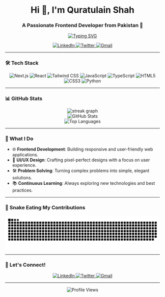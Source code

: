 <h1 align="center">Hi 👋, I'm Quratulain Shah</h1>
<h3 align="center">A Passionate Frontend Developer from Pakistan 🚀</h3>

<p align="center">
  <a href="https://github.com/Quratulain-bilal">
    <img src="https://readme-typing-svg.demolab.com?font=Fira+Code&pause=1000&color=00FF00&center=true&vCenter=true&width=435&lines=Turning+Ideas+into+Reality;Building+Modern+Web+Apps;Always+Learning+%26+Growing" alt="Typing SVG" />
  </a>
</p>

<p align="center">
  <a href="https://www.linkedin.com/in/quratulain-shah-7bb869316" target="_blank">
    <img src="https://img.shields.io/badge/LinkedIn-0077B5?style=for-the-badge&logo=linkedin&logoColor=white" alt="LinkedIn" />
  </a>
  <a href="https://twitter.com/stelalvna" target="_blank">
    <img src="https://img.shields.io/badge/Twitter-1DA1F2?style=for-the-badge&logo=twitter&logoColor=white" alt="Twitter" />
  </a>
  <a href="mailto:aimoshahs@gmail.com" target="_blank">
    <img src="https://img.shields.io/badge/Gmail-D14836?style=for-the-badge&logo=gmail&logoColor=white" alt="Gmail" />
  </a>
</p>

---

### 🛠️ Tech Stack

<div align="center">
  <img src="https://img.shields.io/badge/Next.js-000000?style=for-the-badge&logo=next.js&logoColor=white" alt="Next.js" />
  <img src="https://img.shields.io/badge/React-20232A?style=for-the-badge&logo=react&logoColor=61DAFB" alt="React" />
  <img src="https://img.shields.io/badge/Tailwind_CSS-38B2AC?style=for-the-badge&logo=tailwind-css&logoColor=white" alt="Tailwind CSS" />
  <img src="https://img.shields.io/badge/JavaScript-F7DF1E?style=for-the-badge&logo=javascript&logoColor=black" alt="JavaScript" />
  <img src="https://img.shields.io/badge/TypeScript-007ACC?style=for-the-badge&logo=typescript&logoColor=white" alt="TypeScript" />
  <img src="https://img.shields.io/badge/HTML5-E34F26?style=for-the-badge&logo=html5&logoColor=white" alt="HTML5" />
  <img src="https://img.shields.io/badge/CSS3-1572B6?style=for-the-badge&logo=css3&logoColor=white" alt="CSS3" />
  <img src="https://img.shields.io/badge/Python-3776AB?style=for-the-badge&logo=python&logoColor=white" alt="Python" />
</div>

---

### 📊 GitHub Stats

<div align="center">
  <img src="https://streak-stats.demolab.com?user=Quratulain-bilal&locale=en&mode=daily&theme=dark&hide_border=false&border_radius=5&order=3" height="220" alt="streak graph"  />
</div>

<div align="center">
  <img src="https://github-readme-stats.vercel.app/api?username=Quratulain-bilal&show_icons=true&theme=radical&hide_border=true&include_all_commits=true&count_private=true" alt="GitHub Stats" width="48%" />
  
</div>

<div align="center">
  <img src="https://github-readme-stats.vercel.app/api/top-langs/?username=Quratulain-bilal&layout=compact&theme=radical&hide_border=true" alt="Top Languages" width="48%" />
</div>

---

### 🎯 What I Do

- 🌐 **Frontend Development**: Building responsive and user-friendly web applications.
- 🎨 **UI/UX Design**: Crafting pixel-perfect designs with a focus on user experience.
- 🛠️ **Problem Solving**: Turning complex problems into simple, elegant solutions.
- 📚 **Continuous Learning**: Always exploring new technologies and best practices.

---

### 🐍 Snake Eating My Contributions

<div align="center">
  <img src="https://raw.githubusercontent.com/Platane/snk/output/github-contribution-grid-snake.svg" alt="Snake Animation" />
</div>

---

### 💬 Let's Connect!

<p align="center">
  <a href="https://www.linkedin.com/in/quratulain-shah-7bb869316" target="_blank">
    <img src="https://img.shields.io/badge/LinkedIn-0077B5?style=for-the-badge&logo=linkedin&logoColor=white" alt="LinkedIn" />
  </a>
  <a href="https://twitter.com/stelalvna" target="_blank">
    <img src="https://img.shields.io/badge/Twitter-1DA1F2?style=for-the-badge&logo=twitter&logoColor=white" alt="Twitter" />
  </a>
  <a href="mailto:aimoshahs@gmail.com" target="_blank">
    <img src="https://img.shields.io/badge/Gmail-D14836?style=for-the-badge&logo=gmail&logoColor=white" alt="Gmail" />
  </a>
</p>

---

<p align="center">
  <img src="https://komarev.com/ghpvc/?username=Quratulain-bilal&label=Profile%20Views&color=blueviolet&style=flat" alt="Profile Views" />
</p>
